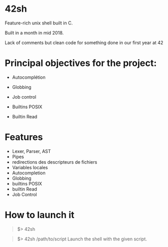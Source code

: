 # 42sh
Feature-rich unix shell built in C.

Built in a month in mid 2018.

Lack of comments but clean code for something done in our first year at 42

# Principal objectives for the project:

- Autocomplétion

- Globbing

- Job control

- Builtins POSIX

- Builtin Read

# Features

- Lexer, Parser, AST
- Pipes
- redirections des descripteurs de fichiers 
- Variables locales
- Autocompletion
- Globbing
- builtins POSIX 
- builtin Read
- Job Control

# How to launch it

>$> 42sh 

>$> 42sh /path/to/script
Launch the shell with the given script.

